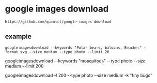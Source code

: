 # google images download

    https://github.com/quanict/google-images-download

## example

    googleimagesdownload --keywords "Polar bears, baloons, Beaches" -format svg --size medium --type photo --limit 20

googleimagesdownload --keywords "mosquitoes" --type photo --size medium --limit 200

googleimagesdownload -l 200 --type photo --size medium -k "tiny bugs"

